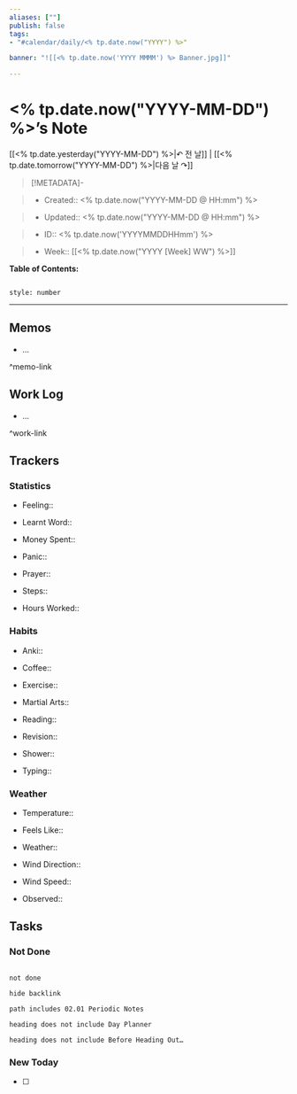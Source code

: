 ```yaml
---
aliases: [""]
publish: false
tags:
- "#calendar/daily/<% tp.date.now("YYYY") %>"

banner: "![[<% tp.date.now('YYYY MMMM') %> Banner.jpg]]"

---
```


# <% tp.date.now("YYYY-MM-DD") %>’s Note

[[<% tp.date.yesterday("YYYY-MM-DD") %>|↶ 전 날]] | [[<% tp.date.tomorrow("YYYY-MM-DD") %>|다음 날 ↷]]

> [!METADATA]-

> - Created:: <% tp.date.now("YYYY-MM-DD @ HH:mm") %>

> - Updated:: <% tp.date.now("YYYY-MM-DD @ HH:mm") %>

> - ID:: <% tp.date.now('YYYYMMDDHHmm') %>

> - Week:: [[<% tp.date.now("YYYY [Week] WW") %>]]

**Table of Contents:**

```toc

style: number

```

___

## Memos

- …

^memo-link

## Work Log

- …

^work-link

## Trackers

### Statistics

- Feeling::

- Learnt Word::

- Money Spent::

- Panic::

- Prayer::

- Steps::

- Hours Worked::

### Habits

- Anki::

- Coffee::

- Exercise::

- Martial Arts::

- Reading::

- Revision::

- Shower::

- Typing::

### Weather

- Temperature::

- Feels Like::

- Weather::

- Wind Direction::

- Wind Speed::

- Observed::

## Tasks

### Not Done

```tasks

not done

hide backlink

path includes 02.01 Periodic Notes

heading does not include Day Planner

heading does not include Before Heading Out…

```

### New Today

- [ ]